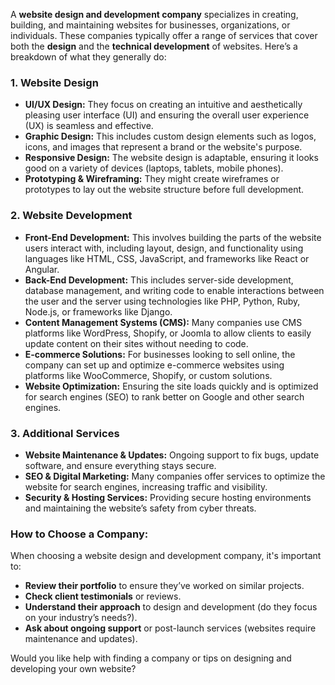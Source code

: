A **website design and development company** specializes in creating, building, and maintaining websites for businesses, organizations, or individuals. These companies typically offer a range of services that cover both the **design** and the **technical development** of websites. Here’s a breakdown of what they generally do:

### **1. Website Design**
   - **UI/UX Design:** They focus on creating an intuitive and aesthetically pleasing user interface (UI) and ensuring the overall user experience (UX) is seamless and effective.
   - **Graphic Design:** This includes custom design elements such as logos, icons, and images that represent a brand or the website's purpose.
   - **Responsive Design:** The website design is adaptable, ensuring it looks good on a variety of devices (laptops, tablets, mobile phones).
   - **Prototyping & Wireframing:** They might create wireframes or prototypes to lay out the website structure before full development.

### **2. Website Development**
   - **Front-End Development:** This involves building the parts of the website users interact with, including layout, design, and functionality using languages like HTML, CSS, JavaScript, and frameworks like React or Angular.
   - **Back-End Development:** This includes server-side development, database management, and writing code to enable interactions between the user and the server using technologies like PHP, Python, Ruby, Node.js, or frameworks like Django.
   - **Content Management Systems (CMS):** Many companies use CMS platforms like WordPress, Shopify, or Joomla to allow clients to easily update content on their sites without needing to code.
   - **E-commerce Solutions:** For businesses looking to sell online, the company can set up and optimize e-commerce websites using platforms like WooCommerce, Shopify, or custom solutions.
   - **Website Optimization:** Ensuring the site loads quickly and is optimized for search engines (SEO) to rank better on Google and other search engines.

### **3. Additional Services**
   - **Website Maintenance & Updates:** Ongoing support to fix bugs, update software, and ensure everything stays secure.
   - **SEO & Digital Marketing:** Many companies offer services to optimize the website for search engines, increasing traffic and visibility.
   - **Security & Hosting Services:** Providing secure hosting environments and maintaining the website’s safety from cyber threats.

### **How to Choose a Company:**
   When choosing a website design and development company, it's important to:
   - **Review their portfolio** to ensure they’ve worked on similar projects.
   - **Check client testimonials** or reviews.
   - **Understand their approach** to design and development (do they focus on your industry’s needs?).
   - **Ask about ongoing support** or post-launch services (websites require maintenance and updates).

Would you like help with finding a company or tips on designing and developing your own website?
